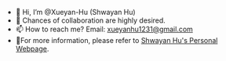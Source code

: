 - 👋 Hi, I’m @Xueyan-Hu (Shwayan Hu)
- 💞️ Chances of collaboration are highly desired.
- 📫 How to reach me? Email: xueyanhu1231@gmail.com
- 📣For more information, please refer to [Shwayan Hu's Personal Webpage](https://shwayanhu.github.io).

<!---
NathanHuXy/NathanHuXy is a ✨ special ✨ repository because its `README.md` (this file) appears on your GitHub profile.
You can click the Preview link to take a look at your changes.
--->
